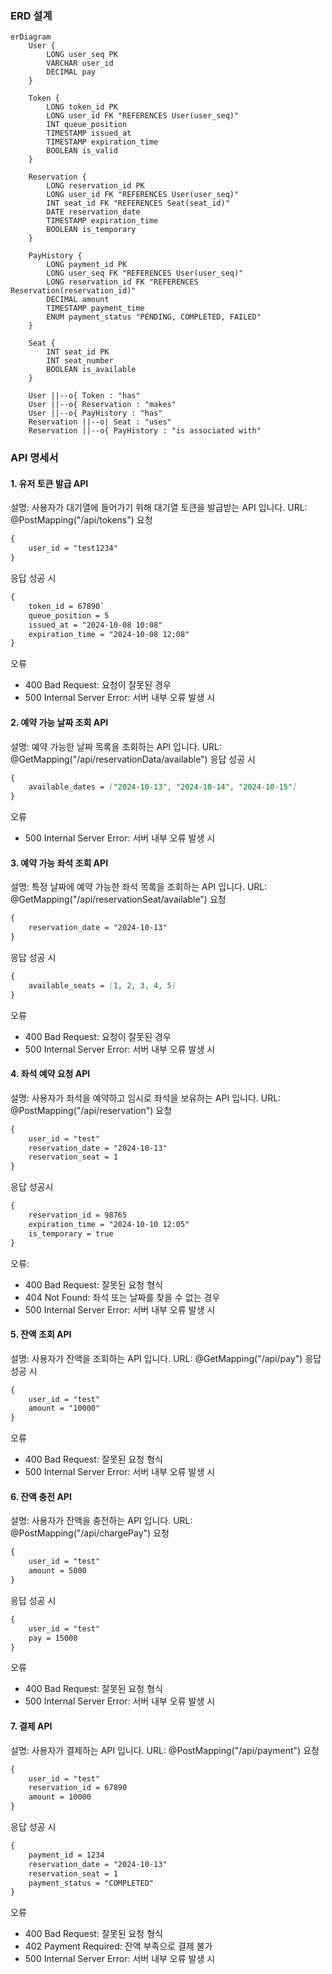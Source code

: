 ### ERD 설계
```mermaid
erDiagram
    User {
        LONG user_seq PK
        VARCHAR user_id
        DECIMAL pay
    }

    Token {
        LONG token_id PK
        LONG user_id FK "REFERENCES User(user_seq)"
        INT queue_position
        TIMESTAMP issued_at
        TIMESTAMP expiration_time
        BOOLEAN is_valid
    }

    Reservation {
        LONG reservation_id PK
        LONG user_id FK "REFERENCES User(user_seq)"
        INT seat_id FK "REFERENCES Seat(seat_id)"
        DATE reservation_date
        TIMESTAMP expiration_time
        BOOLEAN is_temporary
    }

    PayHistory {
        LONG payment_id PK
        LONG user_seq FK "REFERENCES User(user_seq)"
        LONG reservation_id FK "REFERENCES Reservation(reservation_id)"
        DECIMAL amount
        TIMESTAMP payment_time
        ENUM payment_status "PENDING, COMPLETED, FAILED"
    }

    Seat {
        INT seat_id PK
        INT seat_number
        BOOLEAN is_available
    }

    User ||--o{ Token : "has"
    User ||--o{ Reservation : "makes"
    User ||--o{ PayHistory : "has"
    Reservation ||--o| Seat : "uses"
    Reservation ||--o{ PayHistory : "is associated with"
```
### API 명세서
#### 1. 유저 토큰 발급 API
설명: 사용자가 대기열에 들어가기 위해 대기열 토큰을 발급받는 API 입니다.
URL: @PostMapping("/api/tokens")
요청
```markdown
{
    user_id = "test1234"
}
```
응답 성공 시
```markdown
{
    token_id = 67890`
    queue_position = 5
    issued_at = "2024-10-08 10:08"
    expiration_time = "2024-10-08 12:08"
}
```
오류
- 400 Bad Request: 요청이 잘못된 경우
- 500 Internal Server Error: 서버 내부 오류 발생 시

#### 2. 예약 가능 날짜 조회 API
설명: 예약 가능한 날짜 목록을 조회하는 API 입니다.
URL: @GetMapping("/api/reservationData/available")
응답 성공 시
```markdown
{
    available_dates = ["2024-10-13", "2024-10-14", "2024-10-15"]
}
```
오류
- 500 Internal Server Error: 서버 내부 오류 발생 시

#### 3. 예약 가능 좌석 조회 API
설명: 특정 날짜에 예약 가능한 좌석 목록을 조회하는 API 입니다.
URL: @GetMapping("/api/reservationSeat/available")
요청
```markdown
{
    reservation_date = "2024-10-13"
}
```
응답 성공 시
```markdown
{
    available_seats = [1, 2, 3, 4, 5]
}
```
오류
- 400 Bad Request: 요청이 잘못된 경우
- 500 Internal Server Error: 서버 내부 오류 발생 시

#### 4. 좌석 예약 요청 API
설명: 사용자가 좌석을 예약하고 임시로 좌석을 보유하는 API 입니다.
URL: @PostMapping("/api/reservation")
요청
```markdown
{
    user_id = "test"
    reservation_date = "2024-10-13"
    reservation_seat = 1
}
```
응답 성공시
```markdown
{
    reservation_id = 98765
    expiration_time = "2024-10-10 12:05"
    is_temporary = true
}
```
오류:
 - 400 Bad Request: 잘못된 요청 형식
 - 404 Not Found: 좌석 또는 날짜를 찾을 수 없는 경우
 - 500 Internal Server Error: 서버 내부 오류 발생 시

#### 5. 잔액 조회 API
설명: 사용자가 잔액을 조회하는 API 입니다.
URL: @GetMapping("/api/pay")
응답 성공 시
```markdown
{
    user_id = "test"
    amount = "10000"
}
```
오류
 - 400 Bad Request: 잘못된 요청 형식
 - 500 Internal Server Error: 서버 내부 오류 발생 시

#### 6. 잔액 충전 API
설명: 사용자가 잔액을 충전하는 API 입니다.
URL: @PostMapping("/api/chargePay")
요청
```markdown
{
    user_id = "test"
    amount = 5000
}
```
응답 성공 시
```markdown
{
    user_id = "test"
    pay = 15000
}
```
오류
- 400 Bad Request: 잘못된 요청 형식
- 500 Internal Server Error: 서버 내부 오류 발생 시

#### 7. 결제 API
설명: 사용자가 결제하는 API 입니다.
URL: @PostMapping("/api/payment")
요청
```markdown
{
    user_id = "test"
    reservation_id = 67890
    amount = 10000
}
```
응답 성공 시
```markdown
{
    payment_id = 1234
    reservation_date = "2024-10-13"
    reservation_seat = 1 
    payment_status = "COMPLETED"
}
```
오류
 - 400 Bad Request: 잘못된 요청 형식
 - 402 Payment Required: 잔액 부족으로 결제 불가
 - 500 Internal Server Error: 서버 내부 오류 발생 시
